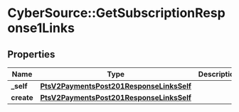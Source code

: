 # CyberSource::GetSubscriptionResponse1Links

## Properties
Name | Type | Description | Notes
------------ | ------------- | ------------- | -------------
**_self** | [**PtsV2PaymentsPost201ResponseLinksSelf**](PtsV2PaymentsPost201ResponseLinksSelf.md) |  | [optional] 
**create** | [**PtsV2PaymentsPost201ResponseLinksSelf**](PtsV2PaymentsPost201ResponseLinksSelf.md) |  | [optional] 


